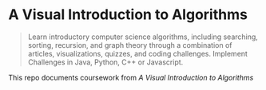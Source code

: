 # A Visual Introduction to Algorithms

> Learn introductory computer science algorithms, including searching, sorting, recursion, and graph theory through a combination of articles, visualizations, quizzes, and coding challenges. Implement Challenges in Java, Python, C++ or Javascript.

This repo documents coursework from _A Visual Introduction to Algorithms_
